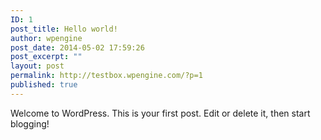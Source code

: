 ```yaml
---
ID: 1
post_title: Hello world!
author: wpengine
post_date: 2014-05-02 17:59:26
post_excerpt: ""
layout: post
permalink: http://testbox.wpengine.com/?p=1
published: true
---
```

Welcome to WordPress. This is your first post. Edit or delete it, then start blogging!